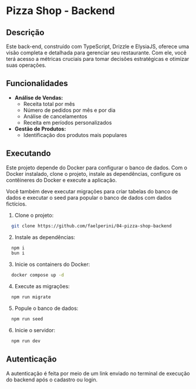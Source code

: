 # Pizza Shop - Backend

## Descrição

Este back-end, construído com TypeScript, Drizzle e ElysiaJS, oferece uma visão completa e detalhada para gerenciar seu restaurante. Com ele, você terá acesso a métricas cruciais para tomar decisões estratégicas e otimizar suas operações.

## Funcionalidades

* **Análise de Vendas:**
  * Receita total por mês
  * Número de pedidos por mês e por dia
  * Análise de cancelamentos
  * Receita em períodos personalizados
* **Gestão de Produtos:**
  * Identificação dos produtos mais populares

## Executando

Este projeto depende do Docker para configurar o banco de dados. Com o Docker instalado, clone o projeto, instale as dependências, configure os contêineres do Docker e execute a aplicação.

Você também deve executar migrações para criar tabelas do banco de dados e executar o seed para popular o banco de dados com dados fictícios.

1. Clone o projeto:
```bash
  git clone https://github.com/faelperini/04-pizza-shop-backend
```
2. Instale as dependências:
```bash
  npm i
  bun i
```
3. Inicie os containers do Docker:
```bash
  docker compose up -d
```
4. Execute as migrações:
```bash
  npm run migrate
```
5. Popule o banco de dados:
```bash
  npm run seed
```
6. Inicie o servidor:
```bash
  npm run dev
```

## Autenticação

A autenticação é feita por meio de um link enviado no terminal de execução do backend após o cadastro ou login.
